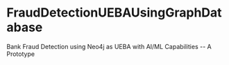 # FraudDetectionUEBAUsingGraphDatabase
Bank Fraud Detection using Neo4j as UEBA with AI/ML Capabilities -- A Prototype
